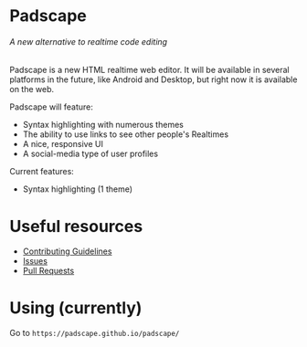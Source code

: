 # Padscape
###### A new alternative to realtime code editing

Padscape is a new HTML realtime web editor. It will be available in several platforms in the future, like Android and Desktop, but right now it is available on the web.

Padscape will feature:
- Syntax highlighting with numerous themes
- The ability to use links to see other people's Realtimes
- A nice, responsive UI
- A social-media type of user profiles

Current features:
- Syntax highlighting (1 theme)

# Useful resources
- [Contributing Guidelines](https://github.com/padscape/padscape/blob/master/CONTRIBUTING.md)
- [Issues](https://github.com/padscape/padscape/issues)
- [Pull Requests](https://github.com/padscape/padscape/pulls)

# Using (currently)

Go to `https://padscape.github.io/padscape/`
